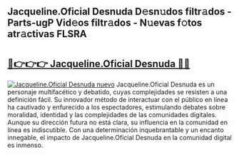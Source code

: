 ## Jacqueline.Oficial Desnuda D𝚎sn𝚞dos filtr𝚊dos - Parts-ugP Vid𝚎os filtr𝚊dos - N𝚞evas f𝚘tos atr𝚊ctivas FLSRA

# <h2><a href="http://mbdegn.tromn.icu/?c=Jacqueline.Oficial+Desnuda">🔗👉👉👉 Jacqueline.Oficial Desnuda 🔗🔗</a></h2>

[![Jacqueline.Oficial Desnuda nuevo](https://i.imgur.com/pEAQMta.gif)](http://mbdegn.tromn.icu/?c=Jacqueline.Oficial+Desnuda)
Jacqueline.Oficial Desnuda es un personaje multifacético y debatido, cuyas complejidades se resisten a una definición fácil.  Su innovador método de interactuar con el público en línea ha cautivado y enfurecido a los espectadores, estimulando debates sobre moralidad, identidad y las complejidades de las comunidades digitales. Aunque su dirección futura no está clara, su influencia en la comunidad en línea es indiscutible. Con una determinación inquebrantable y un encanto innegable, el impacto de Jacqueline.Oficial Desnuda en la comunidad digital es inmenso.
